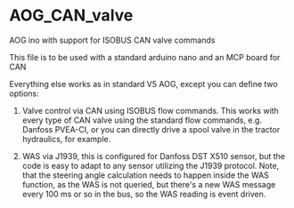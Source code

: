 # AOG_CAN_valve
AOG ino with support for ISOBUS CAN valve commands

This file is to be used with a standard arduino nano and an MCP board for CAN

Everything else works as in standard V5 AOG, except you can define two options:

1. Valve control via CAN using ISOBUS flow commands. This works with every type of CAN valve using the standard flow commands, e.g. Danfoss PVEA-CI, or you can directly drive a spool valve in the tractor hydraulics, for example.

2. WAS via J1939, this is configured for Danfoss DST X510 sensor, but the code is easy to adapt to any sensor utilizing the J1939 protocol. Note, that the steering angle calculation needs to happen inside the WAS function, as the WAS is not queried, but there's a new WAS message every 100 ms or so in the bus, so the WAS reading is event driven.
